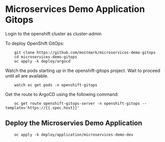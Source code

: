 # Microservices Demo Application Gitops

Login to the openshift cluster as cluster-admin

To deploy OpenShift GitOps:

        git clone https://github.com/mostmark/microservices-demo-gitops
        cd microservices-demo-gitops
        oc apply -k deploy/argocd

Watch the pods starting up in the openshift-gitops project. Wait to proceed until all are available.

        watch oc get pods -n openshift-gitops

Get the route to ArgoCD using the following command:

        oc get route openshift-gitops-server -n openshift-gitops --template='https://{{.spec.host}}'

## Deploy the Microservies Demo Application

        oc apply -k deploy/application/microservices-demo-dev
